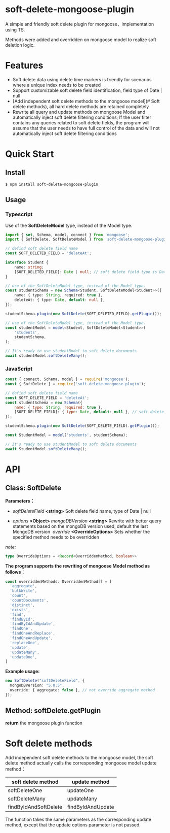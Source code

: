 soft-delete-mongoose-plugin
================

A simple and friendly soft delete plugin for mongoose，implementation using TS.

Methods were added and overridden on mongoose model to realize soft deletion logic.

# Features

- Soft delete data using delete time markers is friendly for scenarios where a unique index needs to be created
- Support customizable soft delete field identification, field type of Date | null
- [Add independent soft delete methods to the mongoose model](# Soft delete methods), all hard delete methods are retained completely
- Rewrite all query and update methods on mongoose Model and automatically inject soft delete filtering conditions; If the user filter contains any queries related to soft delete fields, the program will assume that the user needs to have full control of the data and will not automatically inject soft delete filtering conditions



# Quick Start

## Install

```
$ npm install soft-delete-mongoose-plugin
```



## Usage

### Typescript

Use of the **SoftDeleteModel** type, instead of the Model type.

```typescript
import { set, Schema, model, connect } from 'mongoose';
import { SoftDelete, SoftDeleteModel } from 'soft-delete-mongoose-plugin';

// defind soft delete field name
const SOFT_DELETED_FIELD = 'deleteAt';

interface Student {
    name: string;
    [SOFT_DELETED_FIELD]: Date | null; // soft delete field type is Date or null
}

// use of the SoftDeleteModel type, instead of the Model type.
const studentSchema = new Schema<Student, SoftDeleteModel<Student>>({
    name: { type: String, required: true },
    deleteAt: { type: Date, default: null },
});

studentSchema.plugin(new SoftDelete(SOFT_DELETED_FIELD).getPlugin());

// use of the SoftDeleteModel type, instead of the Model type.
const studentModel = model<Student, SoftDeleteModel<Student>>(
    'students',
    studentSchema,
);

// It's ready to use studentModel to soft delete documents
await studentModel.softDeleteMany();
```



### JavaScript

```javascript
const { connect, Schema, model } = require('mongoose');
const { SoftDelete } = require('soft-delete-mongoose-plugin');

// defind soft delete field name
const SOFT_DELETE_FIELD = 'deleteAt';
const studentSchema = new Schema({
    name: { type: String, required: true },
    [SOFT_DELETE_FIELD]: { type: Date, default: null }, // soft delete field type must be Date | null
});

studentSchema.plugin(new SoftDelete(SOFT_DELETE_FIELD).getPlugin());

const StudentModel = model('students', studentSchema);

// It's ready to use studentModel to soft delete documents
await StudentModel.softDeleteMany();
```



# API

## Class: SoftDelete

**Parameters：**

- *softDeleteField* **\<string\>**  Soft delete field name, type of Date | null

- *options* **\<Object\>**
​  *mongoDBVersion* **\<string\>**  Rewrite with better query statements based on the mongoDB version used, default the last MongoDB version
​  *override* **\<OverrideOptions\>** Sets whether the specified method needs to be overridden

*note:*

```typescript
type OverrideOptions = <Record<OverriddenMethod, boolean>>
```



**The program supports the rewriting of mongoose Model method as follows**：

```typescript
const overriddenMethods: OverriddenMethod[] = [
  'aggregate',
  'bulkWrite',
  'count',
  'countDocuments',
  'distinct',
  'exists',
  'find',
  'findById',
  'findByIdAndUpdate',
  'findOne',
  'findOneAndReplace',
  'findOneAndUpdate',
  'replaceOne',
  'update',
  'updateMany',
  'updateOne',
]
```



**Example usage:**

```typescript
new SoftDelete("softDeleteField", {
  mongoDBVersion: "5.0.5",
  override: { aggregate: false }, // not override aggregate method
});
```



## Method: softDelete.getPlugin

**return** <Function>  the mongoose plugin function



# Soft delete methods

Add independent soft delete methods to the mongoose model, the soft delete method actually calls the corresponding mongoose model update method：

| soft delete method    | update method     |
| --------------------- | ----------------- |
| softDeleteOne         | updateOne         |
| softDeleteMany        | updateMany        |
| findByIdAndSoftDelete | findByIdAndUpdate |

The function takes the same parameters as the corresponding update method, except that the update options parameter is not passed.

